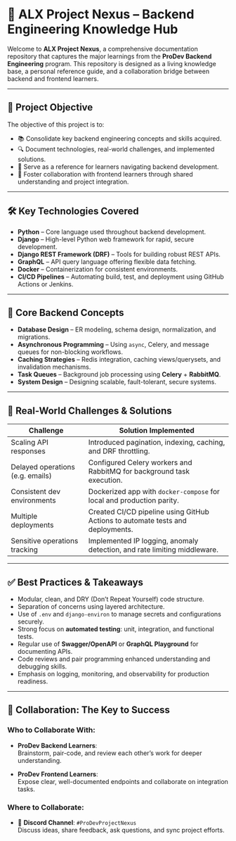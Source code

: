 # 🧠 ALX Project Nexus – Backend Engineering Knowledge Hub

Welcome to **ALX Project Nexus**, a comprehensive documentation repository that captures the major learnings from the **ProDev Backend Engineering** program. This repository is designed as a living knowledge base, a personal reference guide, and a collaboration bridge between backend and frontend learners.

---

## 🎯 Project Objective

The objective of this project is to:

- 📚 Consolidate key backend engineering concepts and skills acquired.
- 🔍 Document technologies, real-world challenges, and implemented solutions.
- 🧭 Serve as a reference for learners navigating backend development.
- 🤝 Foster collaboration with frontend learners through shared understanding and project integration.

---

## 🛠️ Key Technologies Covered

- **Python** – Core language used throughout backend development.
- **Django** – High-level Python web framework for rapid, secure development.
- **Django REST Framework (DRF)** – Tools for building robust REST APIs.
- **GraphQL** – API query language offering flexible data fetching.
- **Docker** – Containerization for consistent environments.
- **CI/CD Pipelines** – Automating build, test, and deployment using GitHub Actions or Jenkins.

---

## 🧩 Core Backend Concepts

- **Database Design** – ER modeling, schema design, normalization, and migrations.
- **Asynchronous Programming** – Using `async`, Celery, and message queues for non-blocking workflows.
- **Caching Strategies** – Redis integration, caching views/querysets, and invalidation mechanisms.
- **Task Queues** – Background job processing using **Celery** + **RabbitMQ**.
- **System Design** – Designing scalable, fault-tolerant, secure systems.

---

## 🧪 Real-World Challenges & Solutions

| Challenge                           | Solution Implemented                                                                 |
|------------------------------------|--------------------------------------------------------------------------------------|
| Scaling API responses              | Introduced pagination, indexing, caching, and DRF throttling.                       |
| Delayed operations (e.g. emails)   | Configured Celery workers and RabbitMQ for background task execution.               |
| Consistent dev environments        | Dockerized app with `docker-compose` for local and production parity.               |
| Multiple deployments               | Created CI/CD pipeline using GitHub Actions to automate tests and deployments.      |
| Sensitive operations tracking      | Implemented IP logging, anomaly detection, and rate limiting middleware.            |

---

## ✅ Best Practices & Takeaways

- Modular, clean, and DRY (Don’t Repeat Yourself) code structure.
- Separation of concerns using layered architecture.
- Use of `.env` and `django-environ` to manage secrets and configurations securely.
- Strong focus on **automated testing**: unit, integration, and functional tests.
- Regular use of **Swagger/OpenAPI** or **GraphQL Playground** for documenting APIs.
- Code reviews and pair programming enhanced understanding and debugging skills.
- Emphasis on logging, monitoring, and observability for production readiness.

---

## 🤝 Collaboration: The Key to Success

### Who to Collaborate With:

- **ProDev Backend Learners**:  
  Brainstorm, pair-code, and review each other’s work for deeper understanding.

- **ProDev Frontend Learners**:  
  Expose clear, well-documented endpoints and collaborate on integration tasks.

### Where to Collaborate:

- 💬 **Discord Channel**: `#ProDevProjectNexus`  
  Discuss ideas, share feedback, ask questions, and sync project efforts.


